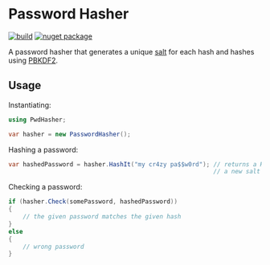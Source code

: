 # Password Hasher

[![build](https://ci.appveyor.com/api/projects/status/github/tallesl/PasswordHasher)](https://ci.appveyor.com/project/TallesL/PasswordHasher)
[![nuget package](https://badge.fury.io/nu/PasswordHasher.png)](http://badge.fury.io/nu/PasswordHasher)

A password hasher that generates a unique [salt](http://en.wikipedia.org/wiki/Salt_%28cryptography%29) for each hash and hashes using [PBKDF2](http://en.wikipedia.org/wiki/PBKDF2).

## Usage

Instantiating:

```cs
using PwdHasher;

var hasher = new PasswordHasher();
```

Hashing a password:

```cs
var hashedPassword = hasher.HashIt("my cr4zy pa$$w0rd"); // returns a HashedPassword object, which has a hash and a salt
                                                         // a new salt is generated for each hash
```

Checking a password:

```cs
if (hasher.Check(somePassword, hashedPassword))
{
    // the given password matches the given hash
}
else
{
    // wrong password
}
```

